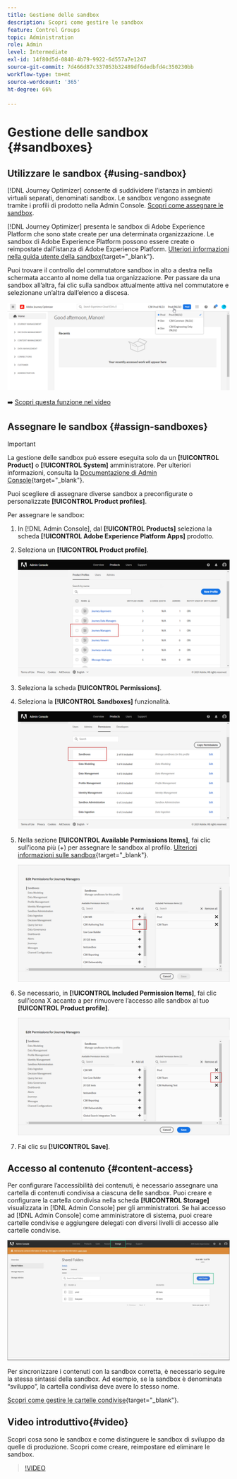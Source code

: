 ```yaml
---
title: Gestione delle sandbox
description: Scopri come gestire le sandbox
feature: Control Groups
topic: Administration
role: Admin
level: Intermediate
exl-id: 14f80d5d-0840-4b79-9922-6d557a7e1247
source-git-commit: 7d466d87c337053b32489df6dedbfd4c350230bb
workflow-type: tm+mt
source-wordcount: '365'
ht-degree: 66%

---
```


# Gestione delle sandbox {#sandboxes}

## Utilizzare le sandbox {#using-sandbox}

[!DNL Journey Optimizer] consente di suddividere l’istanza in ambienti virtuali separati, denominati sandbox.
Le sandbox vengono assegnate tramite i profili di prodotto nella Admin Console. [Scopri come assegnare le sandbox](permissions.md#create-product-profile).

[!DNL Journey Optimizer] presenta le sandbox di Adobe Experience Platform che sono state create per una determinata organizzazione.
Le sandbox di Adobe Experience Platform possono essere create o reimpostate dall’istanza di Adobe Experience Platform. [Ulteriori informazioni nella guida utente della sandbox](https://experienceleague.adobe.com/docs/experience-platform/sandbox/ui/user-guide.html?lang=it){target=&quot;_blank&quot;}.

Puoi trovare il controllo del commutatore sandbox in alto a destra nella schermata accanto al nome della tua organizzazione. Per passare da una sandbox all’altra, fai clic sulla sandbox attualmente attiva nel commutatore e selezionane un’altra dall’elenco a discesa.

![](../assets/sandbox_5.png)

➡️ [Scopri questa funzione nel video](#video)

## Assegnare le sandbox {#assign-sandboxes}

>[!IMPORTANT]
>
> La gestione delle sandbox può essere eseguita solo da un **[!UICONTROL Product]** o **[!UICONTROL System]** amministratore. Per ulteriori informazioni, consulta la [Documentazione di Admin Console](https://helpx.adobe.com/enterprise/admin-guide.html/enterprise/using/admin-roles.ug.html){target=&quot;_blank&quot;}.

Puoi scegliere di assegnare diverse sandbox a preconfigurate o personalizzate **[!UICONTROL Product profiles]**.

Per assegnare le sandbox:

1. In [!DNL Admin Console], dal **[!UICONTROL Products]** seleziona la scheda **[!UICONTROL Adobe Experience Platform Apps]** prodotto.

1. Seleziona un **[!UICONTROL Product profile]**.

   ![](../assets/sandbox_1.png)

1. Seleziona la scheda **[!UICONTROL Permissions]**.

1. Seleziona la **[!UICONTROL Sandboxes]** funzionalità.

   ![](../assets/sandbox_2.png)

1. Nella sezione **[!UICONTROL Available Permissions Items]**, fai clic sull’icona più (+) per assegnare le sandbox al profilo. [Ulteriori informazioni sulle sandbox](https://experienceleague.adobe.com/docs/experience-platform/sandbox/home.html?lang=it){target=&quot;_blank&quot;}.

   ![](../assets/sandbox_3.png)

1. Se necessario, in **[!UICONTROL Included Permission Items]**, fai clic sull’icona X accanto a per rimuovere l’accesso alle sandbox al tuo **[!UICONTROL Product profile]**.

   ![](../assets/sandbox_4.png)

1. Fai clic su **[!UICONTROL Save]**.

## Accesso al contenuto {#content-access}

Per configurare l’accessibilità dei contenuti, è necessario assegnare una cartella di contenuti condivisa a ciascuna delle sandbox. Puoi creare e configurare la cartella condivisa nella scheda **[!UICONTROL Storage]** visualizzata in [!DNL Admin Console] per gli amministratori. Se hai accesso ad [!DNL Admin Console] come amministratore di sistema, puoi creare cartelle condivise e aggiungere delegati con diversi livelli di accesso alle cartelle condivise.

![](../assets/do-not-localize/content_access.png)

Per sincronizzare i contenuti con la sandbox corretta, è necessario seguire la stessa sintassi della sandbox. Ad esempio, se la sandbox è denominata “sviluppo”, la cartella condivisa deve avere lo stesso nome.

[Scopri come gestire le cartelle condivise](https://helpx.adobe.com/enterprise/admin-guide.html/enterprise/using/manage-adobe-storage.ug.html){target=&quot;_blank&quot;}.

## Video introduttivo{#video}

Scopri cosa sono le sandbox e come distinguere le sandbox di sviluppo da quelle di produzione. Scopri come creare, reimpostare ed eliminare le sandbox.

>[!VIDEO](https://video.tv.adobe.com/v/334355?quality=12)
